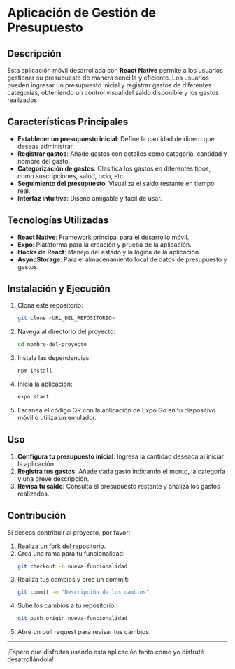 # Aplicación de Gestión de Presupuesto

## Descripción
Esta aplicación móvil desarrollada con **React Native** permite a los usuarios gestionar su presupuesto de manera sencilla y eficiente. Los usuarios pueden ingresar un presupuesto inicial y registrar gastos de diferentes categorías, obteniendo un control visual del saldo disponible y los gastos realizados.

## Características Principales
- **Establecer un presupuesto inicial**: Define la cantidad de dinero que deseas administrar.
- **Registrar gastos**: Añade gastos con detalles como categoría, cantidad y nombre del gasto.
- **Categorización de gastos**: Clasifica los gastos en diferentes tipos, como suscripciones, salud, ocio, etc.
- **Seguimiento del presupuesto**: Visualiza el saldo restante en tiempo real.
- **Interfaz intuitiva**: Diseño amigable y fácil de usar.

## Tecnologías Utilizadas
- **React Native**: Framework principal para el desarrollo móvil.
- **Expo**: Plataforma para la creación y prueba de la aplicación.
- **Hooks de React**: Manejo del estado y la lógica de la aplicación.
- **AsyncStorage**: Para el almacenamiento local de datos de presupuesto y gastos.

## Instalación y Ejecución
1. Clona este repositorio:
   ```bash
   git clone <URL_DEL_REPOSITORIO>
   ```
2. Navega al directorio del proyecto:
   ```bash
   cd nombre-del-proyecto
   ```
3. Instala las dependencias:
   ```bash
   npm install
   ```
4. Inicia la aplicación:
   ```bash
   expo start
   ```
5. Escanea el código QR con la aplicación de Expo Go en tu dispositivo móvil o utiliza un emulador.

## Uso
1. **Configura tu presupuesto inicial**: Ingresa la cantidad deseada al iniciar la aplicación.
2. **Registra tus gastos**: Añade cada gasto indicando el monto, la categoría y una breve descripción.
3. **Revisa tu saldo**: Consulta el presupuesto restante y analiza los gastos realizados.

## Contribución
Si deseas contribuir al proyecto, por favor:
1. Realiza un fork del repositorio.
2. Crea una rama para tu funcionalidad:
   ```bash
   git checkout -b nueva-funcionalidad
   ```
3. Realiza tus cambios y crea un commit:
   ```bash
   git commit -m "Descripción de los cambios"
   ```
4. Sube los cambios a tu repositorio:
   ```bash
   git push origin nueva-funcionalidad
   ```
5. Abre un pull request para revisar tus cambios.

---

¡Espero que disfrutes usando esta aplicación tanto como yo disfruté desarrollándola!

